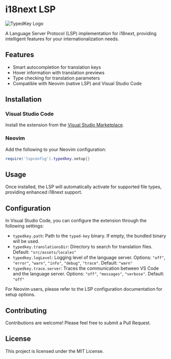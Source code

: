 # i18next LSP

![TypedKey Logo](images/typedkey.png)

A Language Server Protocol (LSP) implementation for i18next, providing intelligent features for your internationalization needs.

## Features

- Smart autocompletion for translation keys
- Hover information with translation previews
- Type checking for translation parameters
- Compatible with Neovim (native LSP) and Visual Studio Code

## Installation

### Visual Studio Code

Install the extension from the [Visual Studio Marketplace](https://marketplace.visualstudio.com/items?itemName=igorsheg.typed-key).

### Neovim

Add the following to your Neovim configuration:

```lua
require('lspconfig').typedkey.setup{}
```

## Usage

Once installed, the LSP will automatically activate for supported file types, providing enhanced i18next support.

## Configuration

In Visual Studio Code, you can configure the extension through the following settings:

- `typedkey.path`: Path to the `typed-key` binary. If empty, the bundled binary will be used.
- `typedkey.translationsDir`: Directory to search for translation files. Default: `"src/assets/locales"`
- `typedkey.logLevel`: Logging level of the language server. Options: `"off"`, `"error"`, `"warn"`, `"info"`, `"debug"`, `"trace"`. Default: `"warn"`
- `typedkey.trace.server`: Traces the communication between VS Code and the language server. Options: `"off"`, `"messages"`, `"verbose"`. Default: `"off"`

For Neovim users, please refer to the LSP configuration documentation for setup options.

## Contributing

Contributions are welcome! Please feel free to submit a Pull Request.

## License

This project is licensed under the MIT License.
